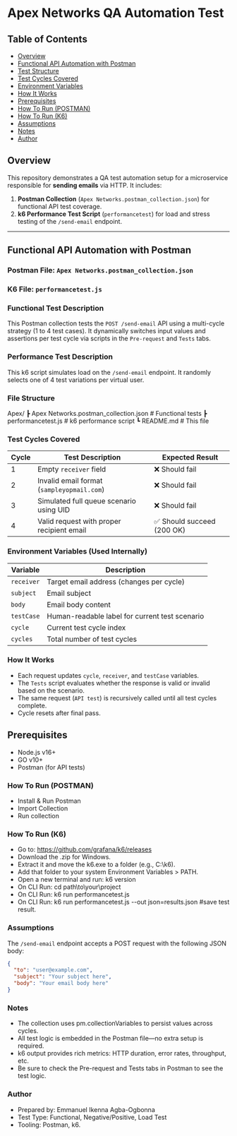 # Apex Networks QA Automation Test

## Table of Contents
- [Overview](#overview)
- [Functional API Automation with Postman](#functional-api-automation-with-postman)
- [Test Structure](#test-structure)
- [Test Cycles Covered](#test-cycles-covered)
- [Environment Variables](#environment-variables)
- [How It Works](#how-it-works)
- [Prerequisites](#prerequisites)
- [How To Run (POSTMAN)](#how-to-run-postman)
- [How To Run (K6)](#how-to-run-k6)
- [Assumptions](#assumptions)
- [Notes](#notes)
- [Author](#author)

## Overview

This repository demonstrates a QA test automation setup for a microservice responsible for **sending emails** via HTTP. It includes:

1. **Postman Collection** (`Apex Networks.postman_collection.json`) for functional API test coverage.
2. **k6 Performance Test Script** (`performancetest`) for load and stress testing of the `/send-email` endpoint.

---

## Functional API Automation with Postman

### Postman File:   `Apex Networks.postman_collection.json`
### K6 File:        `performancetest.js`

### Functional Test Description
This Postman collection tests the `POST /send-email` API using a multi-cycle strategy (1 to 4 test cases). It dynamically switches input values and assertions per test cycle via scripts in the `Pre-request` and `Tests` tabs.

### Performance Test Description
This k6 script simulates load on the `/send-email` endpoint. It randomly selects one of 4 test variations per virtual user.

### File Structure
Apex/
 ┣ Apex Networks.postman_collection.json   # Functional tests
 ┣ performancetest.js                     # k6 performance script
 ┗ README.md                              # This file

### Test Cycles Covered

| Cycle | Test Description                                      | Expected Result           |
|-------|--------------------------------------------------------|---------------------------|
| 1     | Empty `receiver` field                                 | ❌ Should fail             |
| 2     | Invalid email format (`sampleyopmail.com`)             | ❌ Should fail             |
| 3     | Simulated full queue scenario using UID                | ❌ Should fail             |
| 4     | Valid request with proper recipient email              | ✅ Should succeed (200 OK) |

### Environment Variables (Used Internally)

| Variable   | Description                                     |
|------------|-------------------------------------------------|
| `receiver` | Target email address (changes per cycle)        |
| `subject`  | Email subject                                   |
| `body`     | Email body content                              |
| `testCase` | Human-readable label for current test scenario  |
| `cycle`    | Current test cycle index                        |
| `cycles`   | Total number of test cycles                     |

### How It Works
- Each request updates `cycle`, `receiver`, and `testCase` variables.
- The `Tests` script evaluates whether the response is valid or invalid based on the scenario.
- The same request (`API test`) is recursively called until all test cycles complete.
- Cycle resets after final pass.

## Prerequisites
- Node.js v16+
- GO v10+
- Postman (for API tests)

### How To Run (POSTMAN)
- Install & Run Postman
- Import Collection
- Run collection

### How To Run (K6)
- Go to: https://github.com/grafana/k6/releases
- Download the .zip for Windows.
- Extract it and move the k6.exe to a folder (e.g., C:\k6\).
- Add that folder to your system Environment Variables > PATH.
- Open a new terminal and run: k6 version
- On CLI Run: cd path\to\your\project
- On CLI Run: k6 run performancetest.js
- On CLI Run: k6 run performancetest.js --out json=results.json #save test result.

### Assumptions
The `/send-email` endpoint accepts a POST request with the following JSON body:

```json
{
  "to": "user@example.com",
  "subject": "Your subject here",
  "body": "Your email body here"
}
```

### Notes
- The collection uses pm.collectionVariables to persist values across cycles.
- All test logic is embedded in the Postman file—no extra setup is required.
- k6 output provides rich metrics: HTTP duration, error rates, throughput, etc.
- Be sure to check the Pre-request and Tests tabs in Postman to see the test logic.

### Author
- Prepared by: Emmanuel Ikenna Agba-Ogbonna
- Test Type: Functional, Negative/Positive, Load Test
- Tooling: Postman, k6.